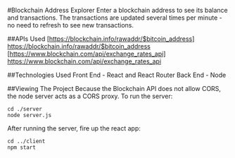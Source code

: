 #Blockchain Address Explorer
Enter a blockchain address to see its balance and transactions.
The transactions are updated several times per minute - no need to refresh to see new transactions. 

##APIs Used
[https://blockchain.info/rawaddr/$bitcoin_address] https://blockchain.info/rawaddr/$bitcoin_address
[https://www.blockchain.com/api/exchange_rates_api] https://www.blockchain.com/api/exchange_rates_api

##Technologies Used
Front End - React and React Router
Back End - Node

##Viewing The Project
Because the Blockchain API does not allow CORS, the node server acts as a CORS proxy. 
To run the server:
```
cd ./server
node server.js
```

After running the server, fire up the react app:
```
cd ../client
npm start
```